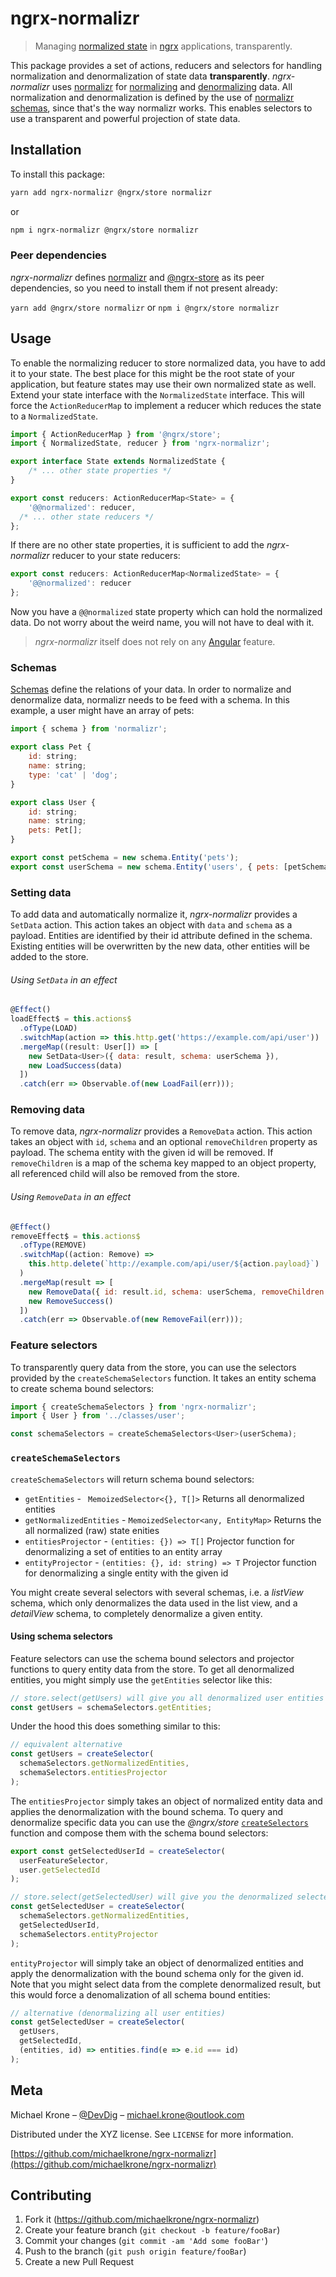 # ngrx-normalizr
> Managing [normalized state](http://redux.js.org/docs/recipes/reducers/NormalizingStateShape.html) in [ngrx](https://github.com/ngrx/platform) applications, transparently.


This package provides a set of actions, reducers and selectors for handling normalization and denormalization of state data **transparently**.
*ngrx-normalizr* uses [normalizr](https://github.com/paularmstrong/normalizr) for [normalizing](https://github.com/paularmstrong/normalizr/blob/master/docs/api.md#normalizedata-schema) and [denormalizing](https://github.com/paularmstrong/normalizr/blob/master/docs/api.md#denormalizeinput-schema-entities) data. All normalization and denormalization
is defined by the use of [normalizr schemas](https://github.com/paularmstrong/normalizr/blob/master/docs/api.md#schema), since that's the way normalizr works. This enables selectors to use a transparent and powerful projection of state data.

## Installation
To install this package:
```sh
yarn add ngrx-normalizr @ngrx/store normalizr
```
or
```sh
npm i ngrx-normalizr @ngrx/store normalizr
```

### Peer dependencies
*ngrx-normalizr* defines [normalizr](https://github.com/paularmstrong/normalizr) and [@ngrx-store](https://github.com/ngrx/platform/blob/master/docs/store/README.md) as its peer dependencies, so you need to install them if not present already:

`yarn add @ngrx/store normalizr`
or
`npm i @ngrx/store normalizr`

## Usage
To enable the normalizing reducer to store normalized data, you have to add it to your state. The best place for this might be the root state of your application, but feature states may use their own normalized state as well. Extend your state interface with the `NormalizedState` interface. This will
force the `ActionReducerMap` to implement a reducer which reduces the state to a `NormalizedState`.

```javascript
import { ActionReducerMap } from '@ngrx/store';
import { NormalizedState, reducer } from 'ngrx-normalizr';

export interface State extends NormalizedState {
	/* ... other state properties */
}

export const reducers: ActionReducerMap<State> = {
	'@@normalized': reducer,
  /* ... other state reducers */
};
```

If there are no other state properties, it is sufficient to add the *ngrx-normalizr* reducer to your state reducers:
```javascript
export const reducers: ActionReducerMap<NormalizedState> = {
	'@@normalized': reducer
};
```

Now you have a `@@normalized` state property which can hold the normalized data. Do not worry about the weird name,
you will not have to deal with it.

> *ngrx-normalizr* itself does not rely on any [Angular](https://angular.io) feature.

### Schemas
[Schemas](https://github.com/paularmstrong/normalizr/blob/master/docs/api.md#schema) define the relations of your data.
In order to normalize and denormalize data, normalizr needs to be feed with a schema. In this example, a user might have
an array of pets:
```javascript
import { schema } from 'normalizr';

export class Pet {
	id: string;
	name: string;
	type: 'cat' | 'dog';
}

export class User {
	id: string;
	name: string;
	pets: Pet[];
}

export const petSchema = new schema.Entity('pets');
export const userSchema = new schema.Entity('users', { pets: [petSchema] });
```

### Setting data
To add data and automatically normalize it, *ngrx-normalizr* provides a `SetData` action. This action takes an object with `data` and `schema` as a
payload. Entities are identified by their id attribute defined in the schema. Existing entities will be overwritten by the new data, other entities
will be added to the store.

###### Using `SetData` in an effect

```javascript
@Effect()
loadEffect$ = this.actions$
  .ofType(LOAD)
  .switchMap(action => this.http.get('https://example.com/api/user'))
  .mergeMap((result: User[]) => [
    new SetData<User>({ data: result, schema: userSchema }),
    new LoadSuccess(data)
  ])
  .catch(err => Observable.of(new LoadFail(err)));
```

### Removing data
To remove data, *ngrx-normalizr* provides a `RemoveData` action. This action takes an object with `id`, `schema` and an optional `removeChildren` property as payload. The schema entity with the given id will be removed. If `removeChildren` is a map of the schema key mapped to an object property, all referenced
child will also be removed from the store.

###### Using `RemoveData` in an effect
```javascript
@Effect()
removeEffect$ = this.actions$
  .ofType(REMOVE)
  .switchMap((action: Remove) =>
    this.http.delete(`http://example.com/api/user/${action.payload}`)
  )
  .mergeMap(result => [
    new RemoveData({ id: result.id, schema: userSchema, removeChildren: { pets: 'pets' } }),
    new RemoveSuccess()
  ])
  .catch(err => Observable.of(new RemoveFail(err)));
```

### Feature selectors
To transparently query data from the store, you can use the selectors provided by the `createSchemaSelectors` function.
It takes an entity schema to create schema bound selectors:

```javascript
import { createSchemaSelectors } from 'ngrx-normalizr';
import { User } from '../classes/user';

const schemaSelectors = createSchemaSelectors<User>(userSchema);
```

### `createSchemaSelectors`
`createSchemaSelectors` will return schema bound selectors:

* `getEntities` - ` MemoizedSelector<{}, T[]>` Returns all denormalized entities
* `getNormalizedEntities` - `MemoizedSelector<any, EntityMap>` Returns the all normalized (raw) state enities
* `entitiesProjector` - `(entities: {}) => T[]` Projector function for denormalizing a set of entities to an entity array
* `entityProjector` - `(entities: {}, id: string) => T` Projector function for denormalizing a single entity with the given id

You might create several selectors with several schemas, i.e. a *listView* schema, which only denormalizes the data used in the list
view, and a *detailView* schema, to completely denormalize a given entity.

#### Using schema selectors
Feature selectors can use the schema bound selectors and projector functions to query entity data from the store. To get all denormalized
entities, you might simply use the `getEntities` selector like this:

```javascript
// store.select(getUsers) will give you all denormalized user entities
const getUsers = schemaSelectors.getEntities;
```
Under the hood this does something similar to this:
```javascript
// equivalent alternative
const getUsers = createSelector(
  schemaSelectors.getNormalizedEntities,
  schemaSelectors.entitiesProjector
);

```
The `entitiesProjector` simply takes an object of normalized entity data and applies the denormalization with the bound schema.
To query and denormalize specific data you can use the *@ngrx/store* [`createSelectors`](https://github.com/ngrx/platform/blob/master/docs/store/selectors.md#createselector) function and compose them with the schema bound
selectors:

```javascript
export const getSelectedUserId = createSelector(
  userFeatureSelector,
  user.getSelectedId
);

// store.select(getSelectedUser) will give you the denormalized selected user
const getSelectedUser = createSelector(
  schemaSelectors.getNormalizedEntities,
  getSelectedUserId,
  schemaSelectors.entityProjector
);
```
`entityProjector` will simply take an object of denormalized entities and apply the denormalization with the bound schema only for the given id. Note that you might select data from the complete denormalized result, but this would force a denomalization of all schema bound entities:

```javascript
// alternative (denormalizing all user entities)
const getSelectedUser = createSelector(
  getUsers,
  getSelectedId,
  (entities, id) => entities.find(e => e.id === id)
);
```

## Meta

Michael Krone – [@DevDig](https://twitter.com/DevDig) – michael.krone@outlook.com

Distributed under the XYZ license. See ``LICENSE`` for more information.

[https://github.com/michaelkrone/ngrx-normalizr](https://github.com/michaelkrone/ngrx-normalizr)

## Contributing

1. Fork it (<https://github.com/michaelkrone/ngrx-normalizr>)
2. Create your feature branch (`git checkout -b feature/fooBar`)
3. Commit your changes (`git commit -am 'Add some fooBar'`)
4. Push to the branch (`git push origin feature/fooBar`)
5. Create a new Pull Request
